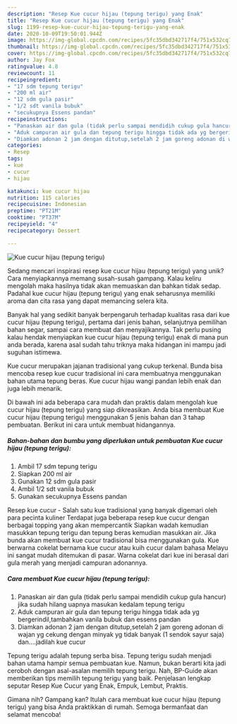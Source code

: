 ```yaml
---
description: "Resep Kue cucur hijau (tepung terigu) yang Enak"
title: "Resep Kue cucur hijau (tepung terigu) yang Enak"
slug: 1199-resep-kue-cucur-hijau-tepung-terigu-yang-enak
date: 2020-10-09T19:50:01.944Z
image: https://img-global.cpcdn.com/recipes/5fc35dbd342717f4/751x532cq70/kue-cucur-hijau-tepung-terigu-foto-resep-utama.jpg
thumbnail: https://img-global.cpcdn.com/recipes/5fc35dbd342717f4/751x532cq70/kue-cucur-hijau-tepung-terigu-foto-resep-utama.jpg
cover: https://img-global.cpcdn.com/recipes/5fc35dbd342717f4/751x532cq70/kue-cucur-hijau-tepung-terigu-foto-resep-utama.jpg
author: Jay Fox
ratingvalue: 4.8
reviewcount: 11
recipeingredient:
- "17 sdm tepung terigu"
- "200 ml air"
- "12 sdm gula pasir"
- "1/2 sdt vanila bubuk"
- "secukupnya Essens pandan"
recipeinstructions:
- "Panaskan air dan gula (tidak perlu sampai mendidih cukup gula hancur) jika sudah hilang uapnya masukan kedalam tepung terigu"
- "Aduk campuran air gula dan tepung terigu hingga tidak ada yg bergerindil,tambahkan vanila bubuk dan essens pandan"
- "Diamkan adonan 2 jam dengan ditutup,setelah 2 jam goreng adonan di wajan yg cekung dengan minyak yg tidak banyak (1 sendok sayur saja) dan....jadilah kue cucur"
categories:
- Resep
tags:
- kue
- cucur
- hijau

katakunci: kue cucur hijau 
nutrition: 115 calories
recipecuisine: Indonesian
preptime: "PT21M"
cooktime: "PT37M"
recipeyield: "4"
recipecategory: Dessert

---
```



![Kue cucur hijau (tepung terigu)](https://img-global.cpcdn.com/recipes/5fc35dbd342717f4/751x532cq70/kue-cucur-hijau-tepung-terigu-foto-resep-utama.jpg)

Sedang mencari inspirasi resep kue cucur hijau (tepung terigu) yang unik? Cara menyiapkannya memang susah-susah gampang. Kalau keliru mengolah maka hasilnya tidak akan memuaskan dan bahkan tidak sedap. Padahal kue cucur hijau (tepung terigu) yang enak seharusnya memiliki aroma dan cita rasa yang dapat memancing selera kita.

Banyak hal yang sedikit banyak berpengaruh terhadap kualitas rasa dari kue cucur hijau (tepung terigu), pertama dari jenis bahan, selanjutnya pemilihan bahan segar, sampai cara membuat dan menyajikannya. Tak perlu pusing kalau hendak menyiapkan kue cucur hijau (tepung terigu) enak di mana pun anda berada, karena asal sudah tahu triknya maka hidangan ini mampu jadi suguhan istimewa.

Kue cucur merupakan jajanan tradisional yang cukup terkenal. Bunda bisa mencoba resep kue cucur tradisional ini cara membuatnya menggunakan bahan utama tepung beras. Kue cucur hijau wangi pandan lebih enak dan juga lebih menarik.


Di bawah ini ada beberapa cara mudah dan praktis dalam mengolah kue cucur hijau (tepung terigu) yang siap dikreasikan. Anda bisa membuat Kue cucur hijau (tepung terigu) menggunakan 5 jenis bahan dan 3 tahap pembuatan. Berikut ini cara untuk membuat hidangannya.

<!--inarticleads1-->

##### Bahan-bahan dan bumbu yang diperlukan untuk pembuatan Kue cucur hijau (tepung terigu):

1. Ambil 17 sdm tepung terigu
1. Siapkan 200 ml air
1. Gunakan 12 sdm gula pasir
1. Ambil 1/2 sdt vanila bubuk
1. Gunakan secukupnya Essens pandan


Resep kue cucur - Salah satu kue tradisional yang banyak digemari oleh para pecinta kuliner Terdapat juga beberapa resep kue cucur dengan berbagai topping yang akan mempercantik Siapkan wadah kemudian masukkan tepung terigu dan tepung beras kemudian masukkan air. Jika bunda akan membuat kue cucur tradisional bisa menggunakan gula. Kue berwarna cokelat bernama kue cucur atau kuih cucur dalam bahasa Melayu ini sangat mudah ditemukan di pasar. Warna cokelat dari kue ini berasal dari gula merah yang menjadi campuran adonannya. 

<!--inarticleads2-->

##### Cara membuat Kue cucur hijau (tepung terigu):

1. Panaskan air dan gula (tidak perlu sampai mendidih cukup gula hancur) jika sudah hilang uapnya masukan kedalam tepung terigu
1. Aduk campuran air gula dan tepung terigu hingga tidak ada yg bergerindil,tambahkan vanila bubuk dan essens pandan
1. Diamkan adonan 2 jam dengan ditutup,setelah 2 jam goreng adonan di wajan yg cekung dengan minyak yg tidak banyak (1 sendok sayur saja) dan....jadilah kue cucur


Tepung terigu adalah tepung serba bisa. Tepung terigu sudah menjadi bahan utama hampir semua pembuatan kue. Namun, bukan berarti kita jadi ceroboh dengan asal-asalan memilih tepung terigu. Nah, BP-Guide akan memberikan tips memilih tepung terigu yang baik. Penjelasan lengkap seputar Resep Kue Cucur yang Enak, Empuk, Lembut, Praktis. 

Gimana nih? Gampang kan? Itulah cara membuat kue cucur hijau (tepung terigu) yang bisa Anda praktikkan di rumah. Semoga bermanfaat dan selamat mencoba!
